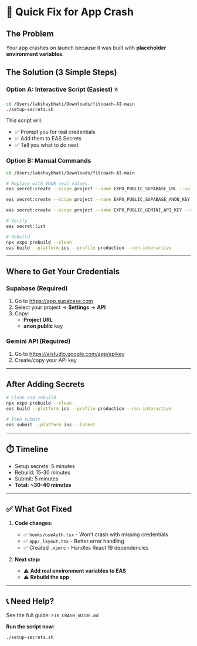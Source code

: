 # 🚨 Quick Fix for App Crash

## The Problem

Your app crashes on launch because it was built with **placeholder environment variables**.

## The Solution (3 Simple Steps)

### Option A: Interactive Script (Easiest) ⭐

```bash
cd /Users/lakshaybhati/Downloads/fitcoach-AI-main
./setup-secrets.sh
```

This script will:
- ✅ Prompt you for real credentials
- ✅ Add them to EAS Secrets
- ✅ Tell you what to do next

### Option B: Manual Commands

```bash
cd /Users/lakshaybhati/Downloads/fitcoach-AI-main

# Replace with YOUR real values:
eas secret:create --scope project --name EXPO_PUBLIC_SUPABASE_URL --value "https://YOUR-PROJECT.supabase.co" --type string

eas secret:create --scope project --name EXPO_PUBLIC_SUPABASE_ANON_KEY --value "eyJhbGci..." --type string

eas secret:create --scope project --name EXPO_PUBLIC_GEMINI_API_KEY --value "AIza..." --type string

# Verify
eas secret:list

# Rebuild
npx expo prebuild --clean
eas build --platform ios --profile production --non-interactive
```

---

## Where to Get Your Credentials

### Supabase (Required)
1. Go to https://app.supabase.com
2. Select your project → **Settings** → **API**
3. Copy:
   - **Project URL**
   - **anon public** key

### Gemini API (Required)
1. Go to https://aistudio.google.com/app/apikey
2. Create/copy your API key

---

## After Adding Secrets

```bash
# Clean and rebuild
npx expo prebuild --clean
eas build --platform ios --profile production --non-interactive

# Then submit
eas submit --platform ios --latest
```

---

## ⏱️ Timeline

- Setup secrets: 5 minutes
- Rebuild: 15-30 minutes
- Submit: 5 minutes
- **Total: ~30-40 minutes**

---

## ✅ What Got Fixed

1. **Code changes:**
   - ✅ `hooks/useAuth.tsx` - Won't crash with missing credentials
   - ✅ `app/_layout.tsx` - Better error handling
   - ✅ Created `.npmrc` - Handles React 19 dependencies

2. **Next step:**
   - ⚠️ **Add real environment variables to EAS**
   - ⚠️ **Rebuild the app**

---

## 📞 Need Help?

See the full guide: `FIX_CRASH_GUIDE.md`

**Run the script now:**
```bash
./setup-secrets.sh
```

